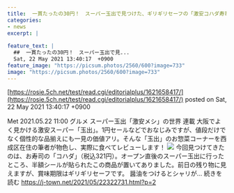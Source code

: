 ```yaml
---
title:  一貫たったの30円！　スーパー玉出で見つけた、ギリギリセーフの「激安コハダ寿司」食べてみた  
categories:
- news
excerpt: |
  
feature_text: |
  ##  一貫たったの30円！　スーパー玉出で見...
  Sat, 22 May 2021 13:40:17  +0900
feature_image: "https://picsum.photos/2560/600?image=733"
image: "https://picsum.photos/2560/600?image=733"
---
```


[https://rosie.5ch.net/test/read.cgi/editorialplus/1621658417/](https://rosie.5ch.net/test/read.cgi/editorialplus/1621658417/)
posted on Sat, 22 May 2021 13:40:17  +0900

<!--more-->

Met 2021.05.22 11:00 グルメ スーパー玉出「激安メシ」の世界 連載 大阪でよく見かける激安スーパー「玉出」。1円セールなどでおなじみですが、値段だけでなく個性的な品揃えにも一見の価値アリ。そんな「玉出」のお惣菜コーナーを西成区在住の筆者が物色し、実際に食べてレビューします！ ![](https://cdn.j-town.net/thumbnail/2021/05/town20210521211105_large.jpg) 今回見つけてきたのは、お寿司の「コハダ」（税込321円）。オープン直後のスーパー玉出に行ったところ、半額シールが貼られたこの商品が置いてありました。前日の残り物に見えますが、賞味期限はギリギリセーフです。 醤油をつけるとシャリが... 続きを読む https://j-town.net/2021/05/22322731.html?p=2
